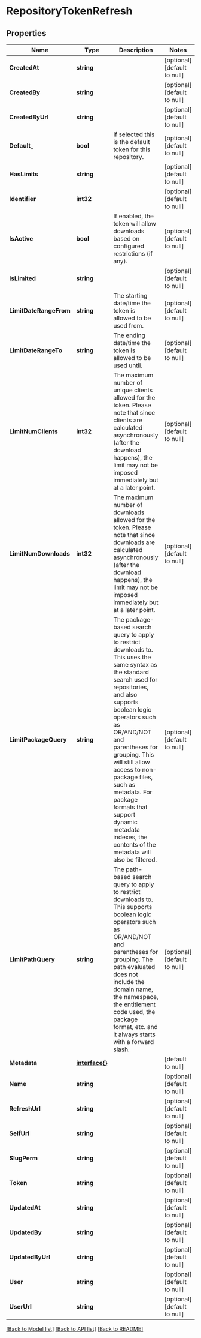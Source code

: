 # RepositoryTokenRefresh

## Properties
Name | Type | Description | Notes
------------ | ------------- | ------------- | -------------
**CreatedAt** | **string** |  | [optional] [default to null]
**CreatedBy** | **string** |  | [optional] [default to null]
**CreatedByUrl** | **string** |  | [optional] [default to null]
**Default_** | **bool** | If selected this is the default token for this repository. | [optional] [default to null]
**HasLimits** | **string** |  | [optional] [default to null]
**Identifier** | **int32** |  | [optional] [default to null]
**IsActive** | **bool** | If enabled, the token will allow downloads based on configured restrictions (if any). | [optional] [default to null]
**IsLimited** | **string** |  | [optional] [default to null]
**LimitDateRangeFrom** | **string** | The starting date/time the token is allowed to be used from. | [optional] [default to null]
**LimitDateRangeTo** | **string** | The ending date/time the token is allowed to be used until. | [optional] [default to null]
**LimitNumClients** | **int32** | The maximum number of unique clients allowed for the token. Please note that since clients are calculated asynchronously (after the download happens), the limit may not be imposed immediately but at a later point. | [optional] [default to null]
**LimitNumDownloads** | **int32** | The maximum number of downloads allowed for the token. Please note that since downloads are calculated asynchronously (after the download happens), the limit may not be imposed immediately but at a later point. | [optional] [default to null]
**LimitPackageQuery** | **string** | The package-based search query to apply to restrict downloads to. This uses the same syntax as the standard search used for repositories, and also supports boolean logic operators such as OR/AND/NOT and parentheses for grouping. This will still allow access to non-package files, such as metadata. For package formats that support dynamic metadata indexes, the contents of the metadata will also be filtered. | [optional] [default to null]
**LimitPathQuery** | **string** | The path-based search query to apply to restrict downloads to. This supports boolean logic operators such as OR/AND/NOT and parentheses for grouping. The path evaluated does not include the domain name, the namespace, the entitlement code used, the package format, etc. and it always starts with a forward slash. | [optional] [default to null]
**Metadata** | [**interface{}**](interface{}.md) |  | [default to null]
**Name** | **string** |  | [optional] [default to null]
**RefreshUrl** | **string** |  | [optional] [default to null]
**SelfUrl** | **string** |  | [optional] [default to null]
**SlugPerm** | **string** |  | [optional] [default to null]
**Token** | **string** |  | [optional] [default to null]
**UpdatedAt** | **string** |  | [optional] [default to null]
**UpdatedBy** | **string** |  | [optional] [default to null]
**UpdatedByUrl** | **string** |  | [optional] [default to null]
**User** | **string** |  | [optional] [default to null]
**UserUrl** | **string** |  | [optional] [default to null]

[[Back to Model list]](../README.md#documentation-for-models) [[Back to API list]](../README.md#documentation-for-api-endpoints) [[Back to README]](../README.md)


